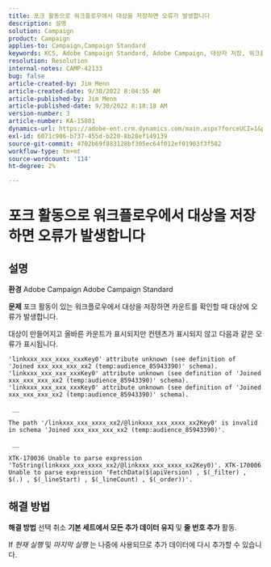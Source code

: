 ```yaml
---
title: 포크 활동으로 워크플로우에서 대상을 저장하면 오류가 발생합니다
description: 설명
solution: Campaign
product: Campaign
applies-to: Campaign,Campaign Standard
keywords: KCS, Adobe Campaign Standard, Adobe Campaign, 대상자 저장, 워크플로우, 포크 활동, 오류 발생, 문제 해결
resolution: Resolution
internal-notes: CAMP-42133
bug: false
article-created-by: Jim Menn
article-created-date: 9/30/2022 8:04:55 AM
article-published-by: Jim Menn
article-published-date: 9/30/2022 8:18:18 AM
version-number: 3
article-number: KA-15801
dynamics-url: https://adobe-ent.crm.dynamics.com/main.aspx?forceUCI=1&pagetype=entityrecord&etn=knowledgearticle&id=22d4478e-9640-ed11-9db1-0022480866ad
exl-id: 6071c906-b737-455d-b220-8b28ef149139
source-git-commit: 4702b69f883128bf305ec64f012ef01903f3f582
workflow-type: tm+mt
source-wordcount: '114'
ht-degree: 2%

---
```


# 포크 활동으로 워크플로우에서 대상을 저장하면 오류가 발생합니다

## 설명


<b>환경</b>
Adobe Campaign Adobe Campaign Standard

<b>문제</b>
포크 활동이 있는 워크플로우에서 대상을 저장하면 카운트를 확인할 때 대상에 오류가 발생합니다.

대상이 만들어지고 올바른 카운트가 표시되지만 컨텐츠가 표시되지 않고 다음과 같은 오류가 표시됩니다.


```
'linkxxx_xxx_xxxx_xxxKey0' attribute unknown (see definition of 'Joined xxx_xxx_xxx_xx2 (temp:audience_85943390)' schema). 'linkxxx_xxx_xxx_xxxKey0' attribute unknown (see definition of 'Joined xxx_xxx_xxx_xx2 (temp:audience_85943390)' schema). 'linkxxx_xxx_xxx_xxxKey0' attribute unknown (see definition of 'Joined xxx_xxx_xxx_xx2 (temp:audience_85943390)' schema).

 __ 

The path '/linkxxx_xxx_xxxx_xx2/@linkxxx_xxx_xxxx_xx2Key0' is invalid in schema 'Joined xxx_xxx_xxx_xx2 (temp:audience_85943390)'.

 __ 

XTK-170036 Unable to parse expression 'ToString(linkxxx_xxx_xxxx_xx2/@linkxxx_xxx_xxxx_xx2Key0)'. XTK-170006 Unable to parse expression 'FetchData($(apiVersion) , $(_filter) , $(.) , $(_lineStart) , $(_lineCount) , $(_order))'.
```



## 해결 방법


<b>해결 방법</b>
선택 취소 <b>기본 세트에서 모든 추가 데이터 유지 </b>및 <b>줄 번호 추가</b> 활동.

If *현재 실행* 및 *마지막 실행* 는 나중에 사용되므로 추가 데이터에 다시 추가할 수 있습니다.
